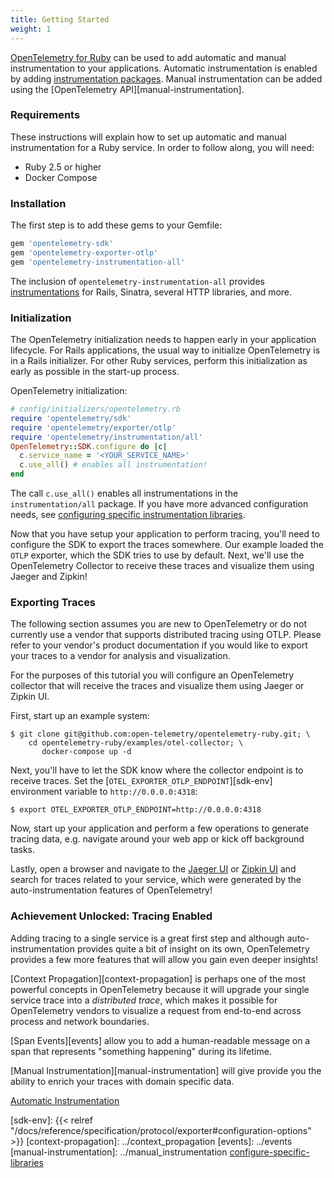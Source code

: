 ```yaml
---
title: Getting Started
weight: 1
---
```


[OpenTelemetry for Ruby][repository] can be used to add automatic and manual instrumentation to your applications.
Automatic instrumentation is enabled by adding [instrumentation packages][auto-instrumentation].
Manual instrumentation can be added using the [OpenTelemetry API][manual-instrumentation].

### Requirements

These instructions will explain how to set up automatic and manual instrumentation for a Ruby service.
In order to follow along, you will need:

- Ruby 2.5 or higher
- Docker Compose

### Installation

The first step is to add these gems to your Gemfile:

```ruby
gem 'opentelemetry-sdk'
gem 'opentelemetry-exporter-otlp'
gem 'opentelemetry-instrumentation-all'
```

The inclusion of `opentelemetry-instrumentation-all` provides [instrumentations](auto-instrumentation) for Rails, Sinatra, several HTTP libraries, and more.

### Initialization

The OpenTelemetry initialization needs to happen early in your application lifecycle.
For Rails applications, the usual way to initialize OpenTelemetry is in a Rails initializer.
For other Ruby services, perform this initialization as early as possible in the start-up process.

OpenTelemetry initialization:

```ruby
# config/initializers/opentelemetry.rb
require 'opentelemetry/sdk'
require 'opentelemetry/exporter/otlp'
require 'opentelemetry/instrumentation/all'
OpenTelemetry::SDK.configure do |c|
  c.service_name = '<YOUR_SERVICE_NAME>'
  c.use_all() # enables all instrumentation!
end
```

The call `c.use_all()` enables all instrumentations in the `instrumentation/all` package. If you have more advanced configuration needs, see [configuring specific instrumentation libraries](configure-specific-libraries).

Now that you have setup your application to perform tracing, you'll need to configure the SDK to export the traces somewhere. Our example loaded the `OTLP` exporter, which the SDK tries to use by default. Next, we'll use the OpenTelemetry Collector to receive these traces and visualize them using Jaeger and Zipkin!

### Exporting Traces

The following section assumes you are new to OpenTelemetry or do not currently use a vendor that supports distributed tracing using OTLP. Please refer to your vendor's product documentation if you would like to export your traces to a vendor for analysis and visualization.

For the purposes of this tutorial you will configure an OpenTelemetry collector that will receive the traces and visualize them using Jaeger or Zipkin UI.

First, start up an example system:

```console
$ git clone git@github.com:open-telemetry/opentelemetry-ruby.git; \
    cd opentelemetry-ruby/examples/otel-collector; \
       docker-compose up -d
```

Next, you'll have to let the SDK know where the collector endpoint is to receive traces.
Set the [`OTEL_EXPORTER_OTLP_ENDPOINT`][sdk-env] environment variable to `http://0.0.0.0:4318`:

```console
$ export OTEL_EXPORTER_OTLP_ENDPOINT=http://0.0.0.0:4318
```

Now, start up your application and perform a few operations to generate tracing data, e.g. navigate around your web app or kick off background tasks.

Lastly, open a browser and navigate to the [Jaeger UI](http://localhost:16686) or [Zipkin UI](http://localhost:9411) and search for traces related to your service, which were generated by the auto-instrumentation features of OpenTelemetry!

### Achievement Unlocked: Tracing Enabled

Adding tracing to a single service is a great first step and although auto-instrumentation provides quite a bit of insight on its own, OpenTelemetry provides a few more features that will allow you gain even deeper insights!

[Context Propagation][context-propagation] is perhaps one of the most powerful concepts in OpenTelemetry because it will upgrade your single service trace into a _distributed trace_, which makes it possible for OpenTelemetry vendors to visualize a request from end-to-end across process and network boundaries.

[Span Events][events] allow you to add a human-readable message on a span that represents "something happening" during its lifetime.

[Manual Instrumentation][manual-instrumentation] will give provide you the ability to enrich your traces with domain specific data.

[Automatic Instrumentation][auto-instrumentation]


[repository]: https://github.com/open-telemetry/opentelemetry-ruby
[auto-instrumentation]: https://github.com/open-telemetry/opentelemetry-ruby#instrumentation-libraries
[sdk-env]: {{< relref "/docs/reference/specification/protocol/exporter#configuration-options" >}}
[context-propagation]: ../context_propagation
[events]: ../events
[manual-instrumentation]: ../manual_instrumentation
[configure-specific-libraries](configuring_automatic_instrumentation#configuring-specific-instrumentation-libraries)